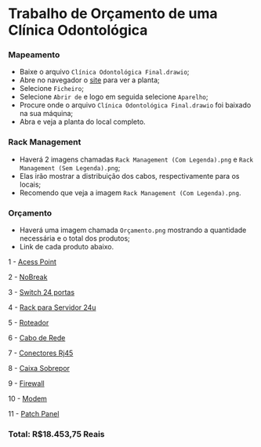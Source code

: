 # Trabalho de Orçamento de uma Clínica Odontológica

### Mapeamento
- Baixe o arquivo `Clínica Odontológica Final.drawio`;
- Abre no navegador o [site](https://app.diagrams.net) para ver a planta;
- Selecione `Ficheiro`;
- Selecione `Abrir de` e logo em seguida selecione `Aparelho`;
- Procure onde o arquivo `Clínica Odontológica Final.drawio` foi baixado na sua máquina;
- Abra e veja a planta do local completo.

### Rack Management
- Haverá 2 imagens chamadas `Rack Management (Com Legenda).png` e `Rack Management (Sem Legenda).png`;
- Elas irão mostrar a distribuição dos cabos, respectivamente para os locais;
- Recomendo que veja a imagem `Rack Management (Com Legenda).png`.

### Orçamento
- Haverá uma imagem chamada `Orçamento.png` mostrando a quantidade necessária e o total dos produtos;
- Link de cada produto abaixo.

1 - [Acess Point](https://www.tntdistribuidor.com.br/access-point-unifi-u6-ubiquiti?utm_source=Site&utm_medium=GoogleMerchant&utm_campaign=GoogleMerchant&utm_source=&utm_medium=&utm_campaign=PMAX-TESTE-02-02&utm_content=&utm_term=&gad_source=1&gclid=EAIaIQobChMI1fqjy7P2iwM)

2 - [NoBreak](https://alltechpecas.com.br/produto/nobreak-ups-dupla-conversao-online-senoidal-c-baterias-220v-3kva/?gad_source=1&gclid=EAIaIQobChMIkraTnLn2iwMV-EVIAB3slTm8EAQYAyABEgJX4PD_BwE)

3 - [Switch 24 portas](https://www.kabum.com.br/produto/446989/switch-gerenciavel-intelbras-24-portas-gigabit-skd-sg2404d-poe-max-4760021?utm_id=21434223541&gad_source=1&gclid=EAIaIQobChMIgcuM3s32iwMVolRIAB3IcTbaEAQYAyABEgKTKfD_BwE)

4 - [Rack para Servidor 24u](https://rackdeservidorbrasil.mercadoshops.com.br/MLB-5107876908-rack-de-servidor-24u-x-770mm-padro-19-_JM?variation=185344330691)

5 - [Roteador](https://www.mercadolivre.com.br/roteador-archer-wi-fi-archer-ax72-gigabit-preto-dual-band-tp-link-110v220v/p/MLB20647197?pdp_filters=item_id%3AMLB3921677906&from=gshop&matt_tool=91562990&matt_word=&matt_source=google&matt_campaign_id=22090193891&matt_ad_g)

6 - [Cabo de Rede](https://www.mercadolivre.com.br/cabo-rede-furukawa-soho-plus-cat6-305m-cmx-uutp-anti-chamas/p/MLB27060965?pdp_filters=item_id%3AMLB3994989957&from=gshop&matt_tool=91562990&matt_word=&matt_source=google&matt_campaign_id=22090193891&matt_ad_group_id=1746619)

7 - [Conectores Rj45](https://produto.mercadolivre.com.br/MLB-3617880861-100x-conector-rj45-cat6-soho-plus-furukawa-macho-original-_JM?matt_tool=31485049&matt_word=&matt_source=google&matt_campaign_id=22090354244&matt_ad_group_id=173090555436&matt_match_type=&matt_network=g&ma)

8 - [Caixa Sobrepor](https://produto.mercadolivre.com.br/MLB-2218696963-kit-10-caixa-sobrepor-cconector-keystone-rj45-cat6-lizflex-_JM?matt_tool=61921241&matt_word=&matt_source=google&matt_campaign_id=22090354535&matt_ad_group_id=173090629156&matt_match_type=&matt_network=g&m)

9 - [Firewall](https://www.mercadolivre.com.br/tp-link-er7212pc-roteador-gigabit-vpn-omada-3-em-1-smb/p/MLB27790573?matt_tool=18956390&utm_source=google_shopping&utm_medium=organic&pdp_filters=item_id:MLB5111582100&from=gshop)

10 - [Modem](https://www.mercadolivre.com.br/modem-roteador-tp-link-c-voip-configurado/p/MLB43320055?matt_tool=18956390&utm_source=google_shopping&utm_medium=organic&pdp_filters=item_id%3AMLB5203998810&from=gshop)

11 - [Patch Panel](https://www.kabum.com.br/produto/474006/patch-panel-furukawa-t568a-b-soho-plus-cat-5e-24-portas-35050438?utm_id=22124233857&gad_source=4&gclid=EAIaIQobChMIjqaD8Nr2iwMV2iJECB2UNAirEAQYASABEgJUgfD_BwE)

### Total: R$18.453,75 Reais
